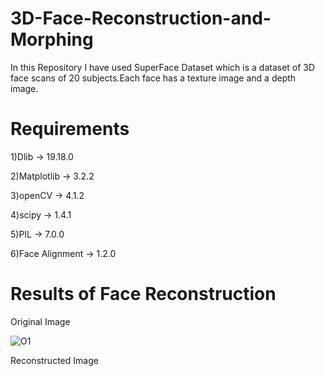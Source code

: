 # 3D-Face-Reconstruction-and-Morphing
In this Repository I have used SuperFace Dataset which is a dataset of 3D face scans of 20 subjects.Each face has a texture image and a depth image.

# Requirements
1)Dlib -> 19.18.0

2)Matplotlib -> 3.2.2

3)openCV -> 4.1.2

4)scipy -> 1.4.1

5)PIL -> 7.0.0

6)Face Alignment -> 1.2.0

# Results of Face Reconstruction

Original Image


![O1](https://user-images.githubusercontent.com/56219618/102589415-fd608c80-4134-11eb-86f7-411f31c25725.png)

Reconstructed Image






